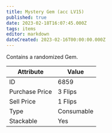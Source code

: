 ```yaml
---
title: Mystery Gem (acc LV15)
published: true
date: 2023-02-18T16:07:45.000Z
tags: items
editor: markdown
dateCreated: 2023-02-16T00:00:00.000Z
---
```


Contains a randomized Gem.

|Attribute|Value|
|-|-|
|ID|6859|
|Purchase Price|3 Flips|
|Sell Price|1 Flips|
|Type|Consumable|
|Stackable|Yes|

